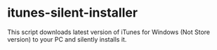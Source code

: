 # itunes-silent-installer
This script downloads latest version of iTunes for Windows (Not Store version) to your PC and silently installs it.
